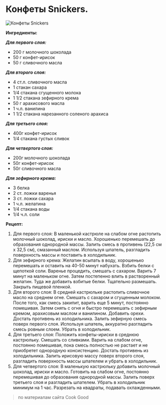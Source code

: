 # Конфеты Snickers.
![Конфеты Snickers](/images/Kulinar/Desert/konfety_Snickers.jpg 'Конфеты Snickers')

**Ингредиенты:**

_**Для первого слоя:**_

- 200 г молочного шоколада 
- 50 г конфет-ирисок 
- 50 г сливочного масла 

_**Для второго слоя:**_

- 4 ст.л. сливочного масла 
- 1 стакан сахара 
- 1/4 стакана сгущенного молока 
- 1 1/2 стакана зефирного крема 
- 50 г арахисового масла 
- 1 ч.л. ванилина 
- 1 1/2 стакана нарезанного соленого арахиса 

_**Для третьего слоя:**_

- 400г конфет-ирисок 
- 1/4 стакана густых сливок 

_**Для четвертого слоя:**_

- 200г молочного шоколада 
- 50г конфет-ирисок 
- 50г сливочного масла 

_**Для зефирного крема:**_

- 3 белка 
- 2 ст. ложки варенья 
- 3 ст. ложки сахара 
- 1 ч.л. желатина 
- 1/4 стакана воды 
- 1/4 ч.л. соли 

**Рецепт:**

1. Для первого слоя: В маленькой кастрюле на слабом огне растопить молочный шоколад, ириски и масло. Хорошенько перемешать до образования однородной массы. Залить смесь в противень (22,5 см х 32,5 см), смазанный маслом. Используя шпатель, разгладить поверхность массы и поставить в холодильник. 
2. Для зефирного крема: Желатин всыпать в воду, хорошенько перемешать и оставить на 40-50 минут набухать. Взбить белки с щепоткой соли. Варенье процедить, смешать с сахаром. Варить 7 минут на маленьком огне. Затем постепенно влить в растворенный желатин. Туда же добавить взбитые белки. Тщательно размешать. Закрыть пищевой пленкой. 
3. Для второго слоя: В средней кастрюльке растопить сливочное масло на среднем огне. Смешать с сахаром и сгущенным молоком. После того, как смесь закипит, варить еще 5 минут, постоянно помешивая. Затем снять с огня и быстро перемешать с зефирным кремом, арахисовым маслом и ванилином. Добавить орехи. Достать противень из холодильника. Залить зефирную смесь поверх первого слоя. Используя шпатель, аккуратно разгладить смесь ровным слоем. Убрать в холодильник. 
4. Для третьего слоя: Положить конфеты-ириски в среднюю кастрюльку. Смешать со сливками. Варить на слабом огне, постоянно помешивая, пока смесь полностью не растает и не приобретет однородную консистенцию. Достать противень из холодильника. Залить ирисовую массу поверх второго слоя, разгладить поверхность массы шпателем и убрать в холодильник. 
5. Для четвертого слоя: В маленькую кастрюльку добавить молочный шоколад, ириски и масло. Готовить на слабом огне, постоянно перемешивая до образования однородной массы. Залить поверх третьего слоя и разгладить шпателем. Убрать в холодильник минимум на 1 час. Разрезать на квадраты, подавать охлажденными.

>  по материалам сайта Cook Good
